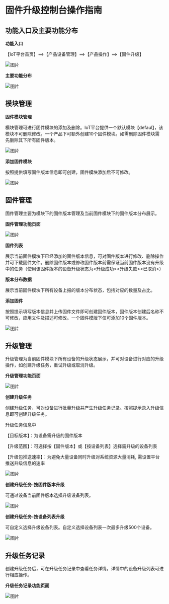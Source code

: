 # 固件升级控制台操作指南




## 功能入口及主要功能分布

**功能入口**

【IoT平台首页】==>【产品设备管理】==>【产品操作】==>【固件升级】

![图片](../../images/固件升级-12.png)

**主要功能分布**

![图片](../../images/固件升级-01.png)



## 模块管理

**固件模块管理**

模块管理可进行固件模块的添加及删除。IoT平台提供一个默认模块【defaul】，该模块不可删除修改。一个产品下可额外创建10个固件模块。如需删除固件模块需先删除其下所有固件版本。

![图片](../../images/固件升级-02.png)

**添加固件模块**

按照提供填写固件版本信息即可创建，固件模块添加后不可修改。

![图片](../../images/固件升级-03.png)



## 固件管理

固件管理主要为模块下的固件版本管理及当前固件模块下的固件版本分布展示。

**固件管理功能页面**

![图片](../../images/固件升级-04.png)

**固件列表**

展示当前固件模块下已经添加的固件版本信息，可对固件版本进行修改、删除操作并可下载固件文件。删除固件版本或修改固件版本前需保证当前固件版本没有升级中的任务（使用该固件版本的设备升级状态为<升级成功><升级失败><已取消>）

**版本分布数据**

展示当前固件模块下所有设备上报的版本分布状态，包括对应的数量及占比。

**添加固件**

按照提示填写版本信息并上传固件文件即可创建固件版本，固件版本创建后名称不可修改，应用文件及描述可修改。一个固件模版下仅可添加10个固件版本。

![图片](../../images/固件升级-05.png)



## 升级管理

升级管理为当前固件模块下所有设备的升级状态展示，并可对设备进行对应的升级操作，如创建升级任务，重试升级或取消升级。

**升级管理功能页面**

![图片](../../images/固件升级-06.png)

**创建升级任务**

创建升级任务，可对设备进行批量升级并产生升级任务记录。按照提示录入升级信息即可创建升级任务。

升级任务信息中

【目标版本】：为设备需升级的固件版本

【升级范围】：可选择按【固件版本】或【按设备列表】选择需升级的设备列表

【升级包推送速率】：为避免⼤量设备同时升级对系统资源⼤量消耗, 需设置平台推送升级信息的速率

![图片](../../images/固件升级-07.png)

**创建升级任务-按固件版本升级**

可通过设备当前固件版本选择升级设备列表。

![图片](../../images/固件升级-08.png)

**创建升级任务-按设备列表升级**

可⾃定义选择升级设备列表。自定义选择设备列表一次最多升级500个设备。

![图片](../../images/固件升级-09.png)



## 升级任务记录

创建升级任务后，可在升级任务记录中查看任务详情。详情中的设备升级列表可进行相应操作。

**升级任务记录功能页面**

![图片](../../images/固件升级-10.png)






